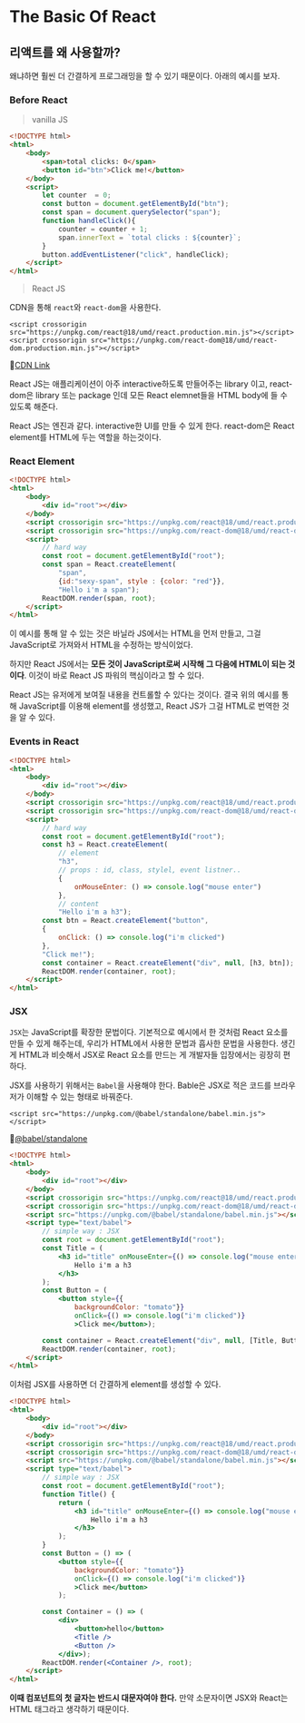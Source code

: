 # The Basic Of React

## 리액트를 왜 사용할까?

왜냐하면 훨씬 더 간결하게 프로그래밍을 할 수 있기 때문이다. 아래의 예시를 보자.

### Before React

> vanilla JS 

```html
<!DOCTYPE html>
<html>
    <body>
        <span>total clicks: 0</span>
        <button id="btn">Click me!</button>  
    </body>
    <script>
        let counter  = 0;
        const button = document.getElementById("btn");
        const span = document.querySelector("span");
        function handleClick(){
            counter = counter + 1;
            span.innerText = `total clicks : ${counter}`;
        }
        button.addEventListener("click", handleClick);
    </script>
</html>
```

> React JS

CDN을 통해 `react`와 `react-dom`을 사용한다.

```
<script crossorigin src="https://unpkg.com/react@18/umd/react.production.min.js"></script>
<script crossorigin src="https://unpkg.com/react-dom@18/umd/react-dom.production.min.js"></script>
```

🔗[CDN Link](https://ko.legacy.reactjs.org/docs/cdn-links.html)

React JS는 애플리케이션이 아주 interactive하도록 만들어주는 library 이고, react-dom은 library 또는 package 인데 모든 React elemnet들을 HTML body에 들 수 있도록 해준다.

React JS는 엔진과 같다. interactive한 UI를 만들 수 있게 한다. react-dom은 React element를 HTML에 두는 역할을 하는것이다.

### React Element

```html
<!DOCTYPE html>
<html>
    <body>
        <div id="root"></div>
    </body>
    <script crossorigin src="https://unpkg.com/react@18/umd/react.production.min.js"></script>
    <script crossorigin src="https://unpkg.com/react-dom@18/umd/react-dom.production.min.js"></script>
    <script>
        // hard way
        const root = document.getElementById("root");
        const span = React.createElement(
            "span", 
            {id:"sexy-span", style : {color: "red"}}, 
            "Hello i'm a span");
        ReactDOM.render(span, root);
    </script>
</html>
```

이 예시를 통해 알 수 있는 것은 바닐라 JS에서는 HTML을 먼저 만들고, 그걸 JavaScript로 가져와서 HTML을 수정하는 방식이었다.

하지만 React JS에서는 **모든 것이 JavaScript로써 시작해 그 다음에 HTML이 되는 것이다**. 이것이 바로 React JS 파워의 핵심이라고 할 수 있다. 

React JS는 유저에게 보여질 내용을 컨트롤할 수 있다는 것이다. 결국 위의 예시를 통해 JavaScript를 이용해 element를 생성했고, React JS가 그걸 HTML로 번역한 것을 알 수 있다.

### Events in React

```html
<!DOCTYPE html>
<html>
    <body>
        <div id="root"></div>
    </body>
    <script crossorigin src="https://unpkg.com/react@18/umd/react.production.min.js"></script>
    <script crossorigin src="https://unpkg.com/react-dom@18/umd/react-dom.production.min.js"></script>
    <script>
        // hard way
        const root = document.getElementById("root");
        const h3 = React.createElement(
            // element
            "h3", 
            // props : id, class, stylel, event listner..
            {
                onMouseEnter: () => console.log("mouse enter")
            }, 
            // content
            "Hello i'm a h3");
        const btn = React.createElement("button", 
        {
            onClick: () => console.log("i'm clicked")
        }, 
        "Click me!");
        const container = React.createElement("div", null, [h3, btn]);
        ReactDOM.render(container, root);
    </script>
</html>
```

### JSX

`JSX`는 JavaScript를 확장한 문법이다. 기본적으로 예시에서 한 것처럼 React 요소를 만들 수 있게 해주는데, 우리가 HTML에서 사용한 문법과 흡사한 문법을 사용한다. 생긴 게 HTML과 비슷해서 JSX로 React 요소를 만드는 게 개발자들 입장에서는 굉장히 편하다.

JSX를 사용하기 위해서는 `Babel`을 사용해야 한다. Bable은 JSX로 적은 코드를 브라우저가 이해할 수 있는 형태로 바꿔준다. 

```
<script src="https://unpkg.com/@babel/standalone/babel.min.js"></script>
```

🔗[@babel/standalone](https://babeljs.io/docs/babel-standalone)

```html
<!DOCTYPE html>
<html>
    <body>
        <div id="root"></div>
    </body>
    <script crossorigin src="https://unpkg.com/react@18/umd/react.production.min.js"></script>
    <script crossorigin src="https://unpkg.com/react-dom@18/umd/react-dom.production.min.js"></script>
    <script src="https://unpkg.com/@babel/standalone/babel.min.js"></script>
    <script type="text/babel">
        // simple way : JSX
        const root = document.getElementById("root");
        const Title = (
            <h3 id="title" onMouseEnter={() => console.log("mouse enter")}>
                Hello i'm a h3
            </h3>
        );
        const Button = (
            <button style={{
                backgroundColor: "tomato"}}
                onClick={() => console.log("i'm clicked")}
                >Click me</button>);

        const container = React.createElement("div", null, [Title, Button]);
        ReactDOM.render(container, root);
    </script>
</html>
```

이처럼 JSX를 사용하면 더 간결하게 element를 생성할 수 있다.

```html
<!DOCTYPE html>
<html>
    <body>
        <div id="root"></div>
    </body>
    <script crossorigin src="https://unpkg.com/react@18/umd/react.production.min.js"></script>
    <script crossorigin src="https://unpkg.com/react-dom@18/umd/react-dom.production.min.js"></script>
    <script src="https://unpkg.com/@babel/standalone/babel.min.js"></script>
    <script type="text/babel">
        // simple way : JSX
        const root = document.getElementById("root");
        function Title() {
            return (
                <h3 id="title" onMouseEnter={() => console.log("mouse enter")}>
                    Hello i'm a h3
                </h3>
            );
        }
        const Button = () => (
            <button style={{
                backgroundColor: "tomato"}}
                onClick={() => console.log("i'm clicked")}
                >Click me</button>
            );

        const Container = () => (
            <div>
                <button>hello</button>
                <Title /> 
                <Button />
            </div>);
        ReactDOM.render(<Container />, root);
    </script>
</html>
```

**이때 컴포넌트의 첫 글자는 반드시 대문자여야 한다.** 만약 소문자이면 JSX와 React는 HTML 태그라고 생각하기 때문이다.